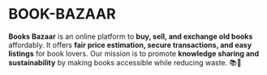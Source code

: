 # BOOK-BAZAAR
**Books Bazaar** is an online platform to **buy, sell, and exchange old books** affordably. It offers **fair price estimation, secure transactions, and easy listings** for book lovers. Our mission is to promote **knowledge sharing and sustainability** by making books accessible while reducing waste. 📚🚀
